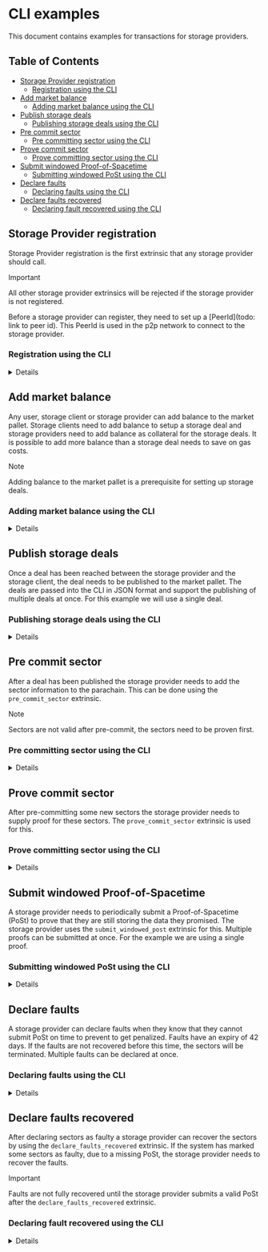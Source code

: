 # CLI examples

This document contains examples for transactions for storage providers.

## Table of Contents

- [Storage Provider registration](#storage-provider-registration)
  - [Registration using the CLI](#registration-using-the-cli)
- [Add market balance](#add-market-balance)
  - [Adding market balance using the CLI](#adding-market-balance-using-the-cli)
- [Publish storage deals](#publish-storage-deals)
  - [Publishing storage deals using the CLI](#publishing-storage-deals-using-the-cli)
- [Pre commit sector](#pre-commit-sector)
  - [Pre committing sector using the CLI](#pre-committing-sector-using-the-cli)
- [Prove commit sector](#prove-commit-sector)
  - [Prove committing sector using the CLI](#prove-committing-sector-using-the-cli)
- [Submit windowed Proof-of-Spacetime](#submit-windowed-proof-of-spacetime)
  - [Submitting windowed PoSt using the CLI](#submitting-windowed-post-using-the-cli)
- [Declare faults](#declare-faults)
  - [Declaring faults using the CLI](#declaring-faults-using-the-cli)
- [Declare faults recovered](#declare-faults-recovered)
  - [Declaring fault recovered using the CLI](#declaring-fault-recovered-using-the-cli)


## Storage Provider registration

Storage Provider registration is the first extrinsic that any storage provider should call.

> [!IMPORTANT]
> All other storage provider extrinsics will be rejected if the storage provider is not registered.

Before a storage provider can register, they need to set up a [PeerId](todo: link to peer id). This PeerId is used in the p2p network to connect to the storage provider.

### Registration using the CLI

<details>

Registering as a new storage provider using the CLI can be done in a single CLI call.

Command:

```bash
storagext-cli --sr25519-key <keypair> storage-provider register <PeerId>
```

</details>

## Add market balance

Any user, storage client or storage provider can add balance to the market pallet. Storage clients need to add balance to setup a storage deal and storage providers need to add balance as collateral for the storage deals. It is possible to add more balance than a storage deal needs to save on gas costs.

> [!NOTE]
> Adding balance to the market pallet is a prerequisite for setting up storage deals.

### Adding market balance using the CLI

<details>

Command:

```bash
storagext-cli --sr25519-key <keypair> market add-balance <amount>
```

</details>

## Publish storage deals

Once a deal has been reached between the storage provider and the storage client, the deal needs to be published to the market pallet. The deals are passed into the CLI in JSON format and support the publishing of multiple deals at once. For this example we will use a single deal.

### Publishing storage deals using the CLI

<details>

JSON example `deal.json`:

```json
[
    {
        "piece_cid": "bafk2bzacecg3xxc4f2ql2hreiuy767u6r72ekdz54k7luieknboaakhft5rgk",
        "piece_size": 1,
        "client": "5GrwvaEF5zXb26Fz9rcQpDWS57CtERHpNehXCPcNoHGKutQY",
        "provider": "5FLSigC9HGRKVhB9FiEo4Y3koPsNmBmLJbpXg2mp1hXcS59Y",
        "label": "dead",
        "start_block": 30,
        "end_block": 55,
        "storage_price_per_block": 1,
        "provider_collateral": 1,
        "state": "Published"
    }
]
```

Command:

```bash
storagext-cli --sr25519-key <storage_provider_keypair> market publish-storage-deals --client-sr25519-key <storage_client_keypair> @deal.json
```

</details>

## Pre commit sector

After a deal has been published the storage provider needs to add the sector information to the parachain. This can be done using the `pre_commit_sector` extrinsic.

> [!NOTE]
> Sectors are not valid after pre-commit, the sectors need to be proven first.

### Pre committing sector using the CLI

<details>

JSON example `pre-commit-sector.json`:

```json
{
    "sector_number": 1,
    "sealed_cid": "bafk2bzaceajreoxfdcpdvitpvxm7vkpvcimlob5ejebqgqidjkz4qoug4q6zu",
    "deal_ids": [0],
    "expiration": 100,
    "unsealed_cid": "bafk2bzaceajreoxfdcpdvitpvxm7vkpvcimlob5ejebqgqidjkz4qoug4q6zu",
    "seal_proof": "StackedDRG2KiBV1P1"
}
```

Command:

```bash
storagext-cli --sr25519-key <keypair> storage-provider pre-commit @pre-commit-sector.json
```

</details>

## Prove commit sector

After pre-committing some new sectors the storage provider needs to supply proof for these sectors. The `prove_commit_sector` extrinsic is used for this.

### Prove committing sector using the CLI

<details>

JSON example `prove-commit-sector.json`

```json
{
    "sector_number": 1,
    "proof": "1230deadbeef"
}
```

Command:

```bash
storagext-cli --sr25519-key <keypair> storage-provider prove-commit @prove-commit-sector.json
```

</details>

## Submit windowed Proof-of-Spacetime

A storage provider needs to periodically submit a Proof-of-Spacetime (PoSt) to prove that they are still storing the data they promised. The storage provider uses the `submit_windowed_post` extrinsic for this. Multiple proofs can be submitted at once. For the example we are using a single proof.

### Submitting windowed PoSt using the CLI

<details>

JSON example `submit-windowed-post.json`:

```json
{
    "deadline": 0,
    "partition": 0,
    "proof": {
        "sector_number": 1,
        "proof_bytes": "1230deadbeef"
    }
}
```

Command:

```bash
storagext-cli storage-provider submit-windowed-post @submit-windowed-post.json
```

</details>

## Declare faults

A storage provider can declare faults when they know that they cannot submit PoSt on time to prevent to get penalized. Faults have an expiry of 42 days. If the faults are not recovered before this time, the sectors will be terminated. Multiple faults can be declared at once.

### Declaring faults using the CLI

<details>

JSON example `fault-declaration.json`:

```json
[
    {
        "deadline": 0,
        "partition": 0,
        "sectors": [
            1
        ]
    }
]
```

Command:

```bash
storagext-cli storage-provider declare-faults @fault-declaration.json
```

</details>

## Declare faults recovered

After declaring sectors as faulty a storage provider can recover the sectors by using the `declare_faults_recovered` extrinsic. If the system has marked some sectors as faulty, due to a missing PoSt, the storage provider needs to recover the faults.

> [!IMPORTANT]
> Faults are not fully recovered until the storage provider submits a valid PoSt after the `declare_faults_recovered` extrinsic.

### Declaring fault recovered using the CLI

<details>

JSON example `fault-declaration.json`:

```json
[
    {
        "deadline": 0,
        "partition": 0,
        "sectors": [
            1
        ]
    }
]
```

Command:

```bash
storagext-cli storage-provider declare-faults-recovered @fault-declaration.json
```

</details>
